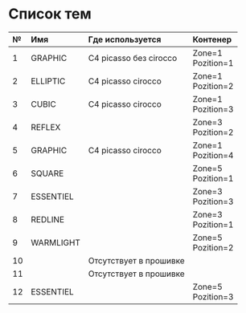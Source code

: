 # Список тем

| № | Имя | Где используется | Контенер |
|:---|:---|:---|:---|
|1|GRAPHIC|С4 picasso без cirocco|Zone=1<br>Pozition=1|
|2|ELLIPTIC|C4 picasso cirocco|Zone=1<br>Pozition=2|
|3|CUBIC|C4 picasso cirocco|Zone=1<br>Pozition=3|
|4|REFLEX||Zone=3<br>Pozition=2|
|5|GRAPHIC|C4 picasso cirocco|Zone=1<br>Pozition=4|
|6|SQUARE||Zone=5<br>Pozition=1|
|7|ESSENTIEL||Zone=3<br>Pozition=3|
|8|REDLINE||Zone=3<br>Pozition=1|
|9|WARMLIGHT||Zone=5<br>Pozition=2|
|10||Отсутствует в прошивке||
|11||Отсутствует в прошивке||
|12|ESSENTIEL||Zone=5<br>Pozition=3|
